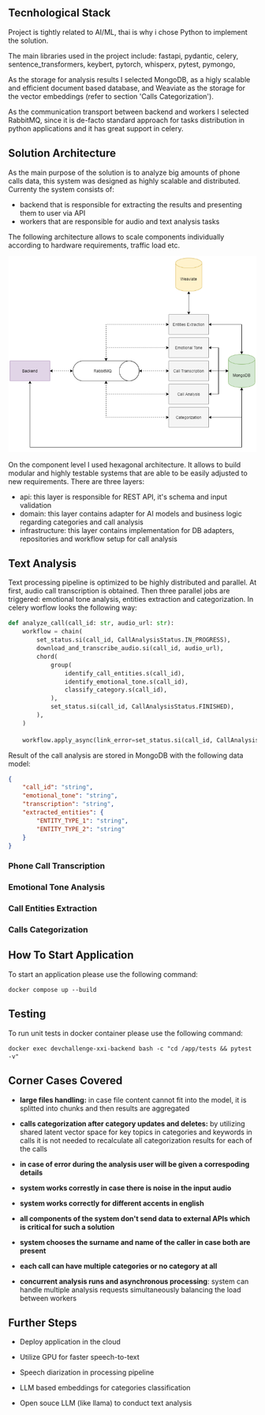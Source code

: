 ## Tecnhological Stack
Project is tightly related to AI/ML, thai is why i chose Python to implement the solution.

The main libraries used in the project include:
fastapi, pydantic, celery, sentence_transformers, keybert, pytorch, whisperx, pytest, pymongo, 

As the storage for analysis results I selected MongoDB, as a higly scalable and efficient document based database, and Weaviate as the storage for the vector embeddings (refer to section 'Calls Categorization').

As the communication transport between backend and workers I selected RabbitMQ, since it is de-facto standard approach for tasks distribution in python applications and it has great support in celery.


## Solution Architecture
As the main purpose of the solution is to analyze big amounts of phone calls data, this system was designed as highly scalable and distributed. Currenty the system consists of:
- backend that is responsible for extracting the results and presenting them to user via API
- workers that are responsible for audio and text analysis tasks

The following architecture allows to scale components individually according to hardware requirements, traffic load etc.

![](images/architecture.png)

On the component level I used hexagonal architecture. It allows to build modular and highly testable systems that are able to be easily adjusted to new requirements. There are three layers:
- api: this layer is responsible for REST API, it's schema and input validation
- domain: this layer contains adapter for AI models and business logic regarding categories and call analysis
- infrastructure: this layer contains implementation for DB adapters, repositories and workflow setup for call analysis

## Text Analysis
Text processing pipeline is optimized to be highly distributed and parallel. At first, audio call transcription is obtained. Then three parallel jobs are triggered: emotional tone analysis, entities extraction and categorization. In celery worflow looks the following way:
```python
def analyze_call(call_id: str, audio_url: str):
    workflow = chain(
        set_status.si(call_id, CallAnalysisStatus.IN_PROGRESS),
        download_and_transcribe_audio.si(call_id, audio_url),
        chord(
            group(
                identify_call_entities.s(call_id),
                identify_emotional_tone.s(call_id),
                classify_category.s(call_id),
            ),
            set_status.si(call_id, CallAnalysisStatus.FINISHED),
        ),
    )

    workflow.apply_async(link_error=set_status.si(call_id, CallAnalysisStatus.FAILED))
```
Result of the call analysis are stored in MongoDB with the following data model:
```json
{
    "call_id": "string",
    "emotional_tone": "string",
    "transcription": "string",
    "extracted_entities": {
        "ENTITY_TYPE_1": "string",
        "ENTITY_TYPE_2": "string"
    }
}
```
### Phone Call Transcription

### Emotional Tone Analysis

### Call Entities Extraction

### Calls Categorization

## How To Start Application
To start an application please use the following command:
```
docker compose up --build
```

## Testing
To run unit tests in docker container please use the following command: 
```
docker exec devchallenge-xxi-backend bash -c "cd /app/tests && pytest -v"
```

## Corner Cases Covered
- **large files handling:** in case file content cannot fit into the model, it is splitted into chunks and then results are aggregated
- **calls categorization after category updates and deletes:** by utilizing shared latent vector space for key topics in categories and keywords in calls it is not needed to recalculate all categorization results for each of the calls

- **in case of error during the analysis user will be given a correspoding details**

- **system works correstly in case there is noise in the input audio**

- **system works correctly for different accents in english**

- **all components of the system don't send data to external APIs which is critical for such a solution**

- **system chooses the surname and name of the caller in case both are present**

- **each call can have multiple categories or no category at all**

- **concurrent analysis runs and asynchronous processing**: system can handle multiple analysis requests simultaneously balancing the load between workers

## Further Steps
- Deploy application in the cloud

- Utilize GPU for faster speech-to-text

- Speech diarization in processing pipeline

- LLM based embeddings for categories classification

- Open souce LLM (like llama) to conduct text analysis
